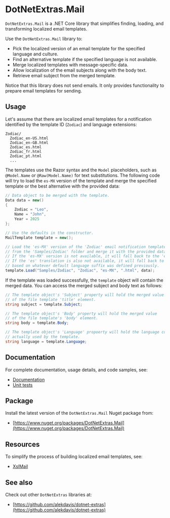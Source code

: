 # DotNetExtras.Mail

`DotNetExtras.Mail` is a .NET Core library that simplifies finding, loading, and transforming localized email templates.

Use the `DotNetExtras.Mail` library to:

- Pick the localized version of an email template for the specified language and culture.
- Find an alternative template if the specified language is not available.
- Merge localized templates with message-specific data.
- Allow localization of the email subjects along with the body text.
- Retrieve email subject from the merged template.

Notice that this library does not send emails. It only provides functionality to prepare email templates for sending.

## Usage

Let's assume that there are localized email templates for a notification identified by the template ID (`Zodiac`) and language extensions:

```
Zodiac/
  Zodiac_en-US.html
  Zodiac_en-GB.html
  Zodiac_es.html
  Zodiac_fr.html
  Zodiac_pt.html
  ...
```

The templates use the Razor syntax and the `Model` placeholders, such as `@Model.Name` or `@Raw(Model.Name)` for text substitutions. The following code will try to load the `es-MX` version of the template and merge the specified template or the best alternative with the provided data:

```cs
// Data object to be merged with the template.
Data data = new()
{
    Zodiac = "Leo",
    Name = "John",
    Year = 2025
};

// Use the defaults in the constructor.
MailTemplate template = new();

// Load the 'es-MX' version of the 'Zodiac' email notification template 
// from the 'Samples/Zodiac' folder and merge it with the provided data.
// If the 'es-MX' version is not available, it will fall back to the 'es' translation.
// If the 'es' translation is also not available, it will fall back to the default template
// based on whatever default language suffix was defined previously.
template.Load("Samples/Zodiac", "Zodiac", "es-MX", ".html", data);
```

If the template was loaded successfully, the `template` object will contain the merged data. You can access the merged subject and body text as follows:

```cs
// The template object's 'Subject' property will hold the merged value 
// of the file template 'title' element.
string subject = template.Subject;

// The template object's 'Body' property will hold the merged value 
// of the file template's 'body' element.
string body = template.Body;

// The template object's 'Language' propoerty will hold the language code 
// actually used by the template.
string language = template.Language;

```

## Documentation

For complete documentation, usage details, and code samples, see:

- [Documentation](https://alekdavis.github.io/dotnet-extras-mail)
- [Unit tests](https://github.com/alekdavis/dotnet-extras-mail/tree/main/MailTests)

## Package

Install the latest version of the `DotNetExtras.Mail` Nuget package from:

- [https://www.nuget.org/packages/DotNetExtras.Mail](https://www.nuget.org/packages/DotNetExtras.Mail)

## Resources

To simplify the process of building localized email templates, see:

- [XslMail](https://github.com/alekdavis/xslmail)

## See also

Check out other `DotNetExtras` libraries at:

- [https://github.com/alekdavis/dotnet-extras](https://github.com/alekdavis/dotnet-extras)
